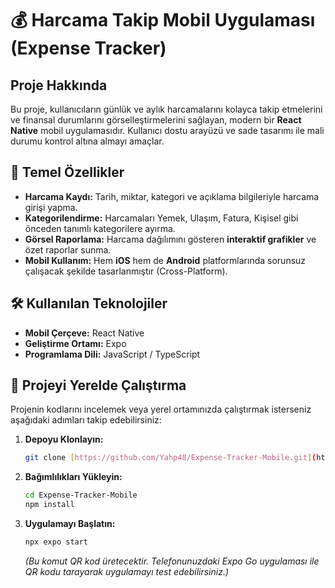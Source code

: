 # 💰 Harcama Takip Mobil Uygulaması (Expense Tracker)

## Proje Hakkında

Bu proje, kullanıcıların günlük ve aylık harcamalarını kolayca takip etmelerini ve finansal durumlarını görselleştirmelerini sağlayan, modern bir **React Native** mobil uygulamasıdır. Kullanıcı dostu arayüzü ve sade tasarımı ile mali durumu kontrol altına almayı amaçlar.

## 🎯 Temel Özellikler

* **Harcama Kaydı:** Tarih, miktar, kategori ve açıklama bilgileriyle harcama girişi yapma.
* **Kategorilendirme:** Harcamaları Yemek, Ulaşım, Fatura, Kişisel gibi önceden tanımlı kategorilere ayırma.
* **Görsel Raporlama:** Harcama dağılımını gösteren **interaktif grafikler** ve özet raporlar sunma.
* **Mobil Kullanım:** Hem **iOS** hem de **Android** platformlarında sorunsuz çalışacak şekilde tasarlanmıştır (Cross-Platform).

## 🛠 Kullanılan Teknolojiler

* **Mobil Çerçeve:** React Native
* **Geliştirme Ortamı:** Expo
* **Programlama Dili:** JavaScript / TypeScript


## 🚀 Projeyi Yerelde Çalıştırma

Projenin kodlarını incelemek veya yerel ortamınızda çalıştırmak isterseniz aşağıdaki adımları takip edebilirsiniz:

1.  **Depoyu Klonlayın:**
    ```bash
    git clone [https://github.com/Yahp48/Expense-Tracker-Mobile.git](https://github.com/Yahp48/Expense-Tracker-Mobile.git)
    ```
2.  **Bağımlılıkları Yükleyin:**
    ```bash
    cd Expense-Tracker-Mobile
    npm install
    ```
3.  **Uygulamayı Başlatın:**
    ```bash
    npx expo start
    ```
    *(Bu komut QR kod üretecektir. Telefonunuzdaki Expo Go uygulaması ile QR kodu tarayarak uygulamayı test edebilirsiniz.)*

